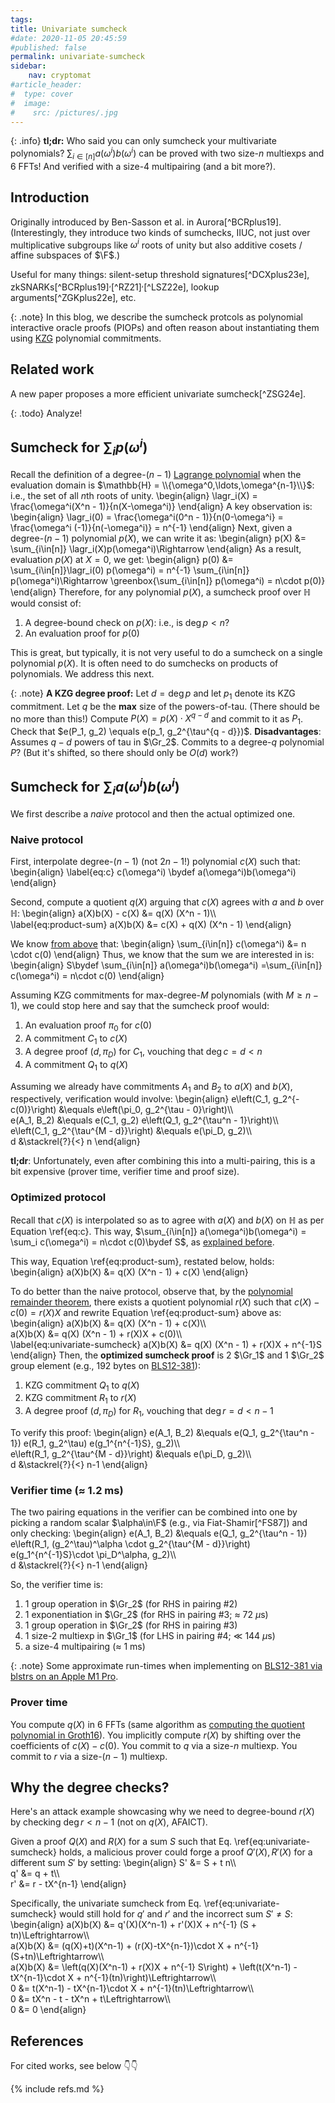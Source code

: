 ```yaml
---
tags:
title: Univariate sumcheck
#date: 2020-11-05 20:45:59
#published: false
permalink: univariate-sumcheck
sidebar:
    nav: cryptomat
#article_header:
#  type: cover
#  image:
#    src: /pictures/.jpg
---
```


{: .info}
**tl;dr:** Who said you can only sumcheck your multivariate polynomials? $\sum_{i\in[n]} a(\omega^i)b(\omega^i)$ can be proved with two size-$n$ multiexps and 6 FFTs! And verified with a size-4 multipairing (and a bit more?).

<!--more-->

<!-- Here you can define LaTeX macros -->
<div style="display: none;">$
$</div> <!-- $ -->

## Introduction

Originally introduced by Ben-Sasson et al. in Aurora[^BCRplus19].
(Interestingly, they introduce two kinds of sumchecks, IIUC, not just over multiplicative subgroups like $\omega^i$ roots of unity but also additive cosets / affine subspaces of $\F$.)

Useful for many things: silent-setup threshold signatures[^DCXplus23e], zkSNARKs[^BCRplus19]$^,$[^RZ21]$^,$[^LSZ22e], lookup arguments[^ZGKplus22e], etc.

{: .note}
In this blog, we describe the sumcheck protcols as polynomial interactive oracle proofs (PIOPs) and often reason about instantiating them using [KZG](/kzg) polynomial commitments.

## Related work

A new paper proposes a more efficient univariate sumcheck[^ZSG24e].

{: .todo}
Analyze!

## Sumcheck for $\sum_i p(\omega^i)$

Recall the definition of a degree-$(n-1)$ [Lagrange polynomial](/lagrange-interpolation) when the evaluation domain is $\mathbb{H} = \\{\omega^0,\ldots,\omega^{n-1}\\}$: i.e., the set of all $n$th roots of unity.
\begin{align}
\lagr_i(X) = \frac{\omega^i(X^n - 1)}{n(X-\omega^i)}
\end{align}
A key observation is: 
\begin{align}
\lagr_i(0) = \frac{\omega^i(0^n - 1)}{n(0-\omega^i} = \frac{\omega^i (-1)}{n(-\omega^i)} = n^{-1}
\end{align}
Next, given a degree-$(n-1)$ polynomial $p(X)$, we can write it as: 
\begin{align}
p(X) &= \sum_{i\in[n]} \lagr_i(X)p(\omega^i)\Rightarrow
\end{align}
As a result, evaluation $p(X)$ at $X=0$, we get:
\begin{align}
p(0) &= \sum_{i\in[n]}\lagr_i(0) p(\omega^i) = n^{-1} \sum_{i\in[n]} p(\omega^i)\Rightarrow \greenbox{\sum_{i\in[n]} p(\omega^i) = n\cdot p(0)}
\end{align}
Therefore, for any polynomial $p(X)$, a sumcheck proof over $\mathbb{H}$ would consist of:
1. A degree-bound check on $p(X)$: i.e., is $\deg{p} < n$?
2. An evaluation proof for $p(0)$

This is great, but typically, it is not very useful to do a sumcheck on a single polynomial $p(X)$.
It is often need to do sumchecks on products of polynomials.
We address this next.

{: .note}
**A KZG degree proof:**
Let $d = \deg{p}$ and let $p_1$ denote its KZG commitment.
Let $q$ be the **max** size of the powers-of-tau. (There should be no more than this!)
Compute $P(X) = p(X) \cdot X^{q - d}$ and commit to it as $P_1$.
Check that $e(P_1, g_2) \equals e(p_1, g_2^{\tau^{q - d}})$.
**Disadvantages**: Assumes $q-d$ powers of tau in $\Gr_2$.
Commits to a degree-$q$ polynomial $P$? (But it's shifted, so there should only be $O(d)$ work?)


## Sumcheck for $\sum_i a(\omega^i)b(\omega^i)$

We first describe a _naive_ protocol and then the actual optimized one.

### Naive protocol

First, interpolate degree-$(n-1)$ (not $2n-1$!) polynomial $c(X)$ such that:
\begin{align}
\label{eq:c}
c(\omega^i) \bydef a(\omega^i)b(\omega^i)
\end{align}

Second, compute a quotient $q(X)$ arguing that $c(X)$ agrees with $a$ and $b$ over $\mathbb{H}$:
\begin{align}
a(X)b(X) - c(X) &= q(X) (X^n - 1)\\\\\
\label{eq:product-sum}
a(X)b(X) &= c(X) + q(X) (X^n - 1)
\end{align}

We know [from above](#sumcheck-for-sum_i-pomegai) that:
\begin{align}
\sum_{i\in[n]} c(\omega^i) &= n \cdot c(0)
\end{align}
Thus, we know that the sum we are interested in is:
\begin{align}
S\bydef \sum_{i\in[n]} a(\omega^i)b(\omega^i) =\sum_{i\in[n]} c(\omega^i) = n\cdot c(0)
\end{align}


Assuming KZG commitments for max-degree-$M$ polynomials (with $M\ge n-1$), we could stop here and say that the sumcheck proof would:
 1. An evaluation proof $\pi_0$ for $c(0)$
 2. A commitment $C_1$ to $c(X)$
 4. A degree proof $(d,\pi_D)$ for $C_1$, vouching that $\deg{c} = d < n$
 3. A commitment $Q_1$ to $q(X)$

Assuming we already have commitments $A_1$ and $B_2$ to $a(X)$ and $b(X)$, respectively, verification would involve:
\begin{align}
e\left(C_1, g_2^{-c(0)}\right) &\equals e\left(\pi_0, g_2^{\tau - 0}\right)\\\\\
e(A_1, B_2) &\equals e(C_1, g_2) e\left(Q_1, g_2^{\tau^n - 1}\right)\\\\\
e\left(C_1, g_2^{\tau^{M - d}}\right) &\equals e(\pi_D, g_2)\\\\\
d &\stackrel{?}{<} n
\end{align}

**tl;dr**: Unfortunately, even after combining this into a multi-pairing, this is a bit expensive (prover time, verifier time and proof size). 

### Optimized protocol

Recall that $c(X)$ is interpolated so as to agree with $a(X)$ and $b(X)$ on $\mathbb{H}$ as per Equation \ref{eq:c}.
This way, $\sum_{i\in[n]} a(\omega^i)b(\omega^i) = \sum_i c(\omega^i) = n\cdot c(0)\bydef S$, as [explained before](#sumcheck-for-sum_i-pomegai).

This way, Equation \ref{eq:product-sum}, restated below, holds:
\begin{align}
a(X)b(X) &= q(X) (X^n - 1) + c(X)
\end{align}

To do better than the naive protocol, observe that, by the [polynomial remainder theorem](/polynomials#the-polynomial-remainder-theorem), there exists a quotient polynomial $r(X)$ such that $c(X) - c(0) = r(X)X$ and rewrite Equation \ref{eq:product-sum} above as:
\begin{align}
a(X)b(X) &= q(X) (X^n - 1) + c(X)\\\\\
a(X)b(X) &= q(X) (X^n - 1) + r(X)X + c(0)\\\\\
\label{eq:univariate-sumcheck}
a(X)b(X) &= q(X) (X^n - 1) + r(X)X + n^{-1}S
\end{align}
Then, the **optimized sumcheck proof** is 2 $\Gr_1$ and 1 $\Gr_2$ group element (e.g., 192 bytes on [BLS12-381](/pairings#bls12-381-performance)):
 1. KZG commitment $Q_1$ to $q(X)$
 1. KZG commitment $R_1$ to $r(X)$
 4. A degree proof $(d,\pi_D)$ for $R_1$, vouching that $\deg{r} = d < n - 1$

To verify this proof:
\begin{align}
e(A_1, B_2) &\equals e(Q_1, g_2^{\tau^n - 1})  e(R_1, g_2^\tau) e(g_1^{n^{-1}S}, g_2)\\\\\
e\left(R_1, g_2^{\tau^{M - d}}\right) &\equals e(\pi_D, g_2)\\\\\
d &\stackrel{?}{<} n-1
\end{align}

### Verifier time ($\approx$ 1.2 ms)

The two pairing equations in the verifier can be combined into one by picking a random scalar $\alpha\in\F$ (e.g., via Fiat-Shamir[^FS87]) and only checking:
\begin{align}
e(A_1, B_2) &\equals e(Q_1, g_2^{\tau^n - 1})  e\left(R_1, (g_2^\tau)^\alpha \cdot g_2^{\tau^{M - d}}\right) e(g_1^{n^{-1}S}\cdot \pi_D^\alpha, g_2)\\\\\
d &\stackrel{?}{<} n-1
\end{align}

So, the verifier time is:
1. 1 group operation in $\Gr_2$ (for RHS in pairing #2)
1. 1 exponentiation in $\Gr_2$ (for RHS in pairing #3; $\approx$ 72 $\mu$s)
1. 1 group operation in $\Gr_2$ (for RHS in pairing #3)
1. 1 size-2 multiexp in $\Gr_1$ (for LHS in pairing #4; $\ll$ 144 $\mu$s)
1. a size-4 multipairing ($\approx$ 1 ms)

{: .note}
Some approximate run-times when implementing on [BLS12-381 via blstrs on an Apple M1 Pro](/pairings#bls12-381-performance).

### Prover time

You compute $q(X)$ in 6 FFTs (same algorithm as [computing the quotient polynomial in Groth16](/groth16#computing-hx)). 
You implicitly compute $r(X)$ by shifting over the coefficients of $c(X) - c(0)$.
You commit to $q$ via a size-$n$ multiexp. <!-- a(X) b(X) has degree (n-1)+(n-1) + 1 = 2n-1. Dividing it by X^n - 1 yields a degree n-1 q(X) --> 
You commit to $r$ via a size-$(n-1)$ multiexp.

## Why the degree checks?

Here's an attack example showcasing why we need to degree-bound $r(X)$ by checking $\deg{r} < n -1$ (not on $q(X)$, AFAICT).

Given a proof $Q(X)$ and $R(X)$ for a sum $S$ such that Eq. \ref{eq:univariate-sumcheck} holds, a malicious prover could forge a proof $Q'(X), R'(X)$ for a different sum $S'$ by setting:
\begin{align}
S' &= S + t n\\\\\
q' &= q + t\\\\\
r' &= r - tX^{n-1}
\end{align}

Specifically, the univariate sumcheck from Eq. \ref{eq:univariate-sumcheck} would still hold for $q'$ and $r'$ and the incorrect sum $S'\ne S$:
\begin{align}
 a(X)b(X) &= q'(X)(X^n-1) + r'(X)X + n^{-1} (S + tn)\Leftrightarrow\\\\\
 a(X)b(X) &= (q(X)+t)(X^n-1) + (r(X)-tX^{n-1})\cdot X + n^{-1}(S+tn)\Leftrightarrow\\\\\
 a(X)b(X) &= \left(q(X)(X^n-1) + r(X)X + n^{-1} S\right) +
             \left(t(X^n-1) - tX^{n-1}\cdot X + n^{-1}(tn)\right)\Leftrightarrow\\\\\
 0 &= t(X^n-1) - tX^{n-1}\cdot X + n^{-1}(tn)\Leftrightarrow\\\\\
 0 &= tX^n - t - tX^n + t\Leftrightarrow\\\\\
 0 &= 0
\end{align}

## References

For cited works, see below 👇👇

{% include refs.md %}
